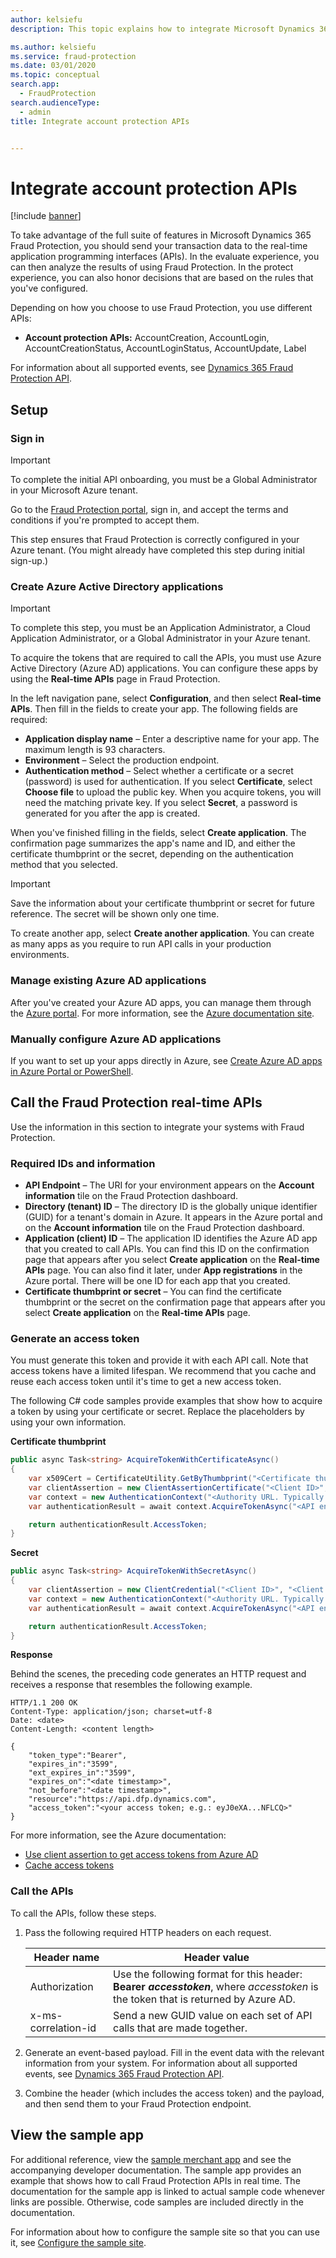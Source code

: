 ```yaml
---
author: kelsiefu
description: This topic explains how to integrate Microsoft Dynamics 365 Fraud Protection real-time application programming interfaces (APIs).

ms.author: kelsiefu 
ms.service: fraud-protection
ms.date: 03/01/2020
ms.topic: conceptual
search.app: 
  - FraudProtection
search.audienceType:
  - admin
title: Integrate account protection APIs


---
```


# Integrate account protection APIs

[!include [banner](includes/preview-banner.md)]

To take advantage of the full suite of features in Microsoft Dynamics 365 Fraud Protection, you should send your transaction data to the real-time application programming interfaces (APIs). In the evaluate experience, you can then analyze the results of using Fraud Protection. In the protect experience, you can also honor decisions that are based on the rules that you've configured.

Depending on how you choose to use Fraud Protection, you use different APIs:

- **Account protection APIs:** AccountCreation, AccountLogin, AccountCreationStatus, AccountLoginStatus, AccountUpdate, Label

For information about all supported events, see [Dynamics 365 Fraud Protection API](https://go.microsoft.com/fwlink/?linkid=2084942).

## Setup

### Sign in

> [!IMPORTANT]
> To complete the initial API onboarding, you must be a Global Administrator in your Microsoft Azure tenant.

Go to the [Fraud Protection portal](https://dfp.microsoft.com), sign in, and accept the terms and conditions if you're prompted to accept them.

This step ensures that Fraud Protection is correctly configured in your Azure tenant. (You might already have completed this step during initial sign-up.)

### Create Azure Active Directory applications

> [!IMPORTANT]
> To complete this step, you must be an Application Administrator, a Cloud Application Administrator, or a Global Administrator in your Azure tenant.

To acquire the tokens that are required to call the APIs, you must use Azure Active Directory (Azure AD) applications. You can configure these apps by using the **Real-time APIs** page in Fraud Protection.

In the left navigation pane, select **Configuration**, and then select **Real-time APIs**. Then fill in the fields to create your app. The following fields are required:

- **Application display name** – Enter a descriptive name for your app. The maximum length is 93 characters.
- **Environment** – Select the production endpoint.
- **Authentication method** – Select whether a certificate or a secret (password) is used for authentication. If you select **Certificate**, select **Choose file** to upload the public key. When you acquire tokens, you will need the matching private key. If you select **Secret**, a password is generated for you after the app is created.

When you've finished filling in the fields, select **Create application**. The confirmation page summarizes the app's name and ID, and either the certificate thumbprint or the secret, depending on the authentication method that you selected.

> [!IMPORTANT]
> Save the information about your certificate thumbprint or secret for future reference. The secret will be shown only one time.

To create another app, select **Create another application**. You can create as many apps as you require to run API calls in your production environments.

### Manage existing Azure AD applications

After you've created your Azure AD apps, you can manage them through the [Azure portal](https://portal.azure.com/#blade/Microsoft_AAD_IAM/ActiveDirectoryMenuBlade/RegisteredApps). For more information, see the [Azure documentation site](https://docs.microsoft.com/azure/active-directory/develop/active-directory-how-applications-are-added).

### Manually configure Azure AD applications

If you want to set up your apps directly in Azure, see [Create Azure AD apps in Azure Portal or PowerShell](azure-apps-portal-powershell.md).

## Call the Fraud Protection real-time APIs

Use the information in this section to integrate your systems with Fraud Protection.

### Required IDs and information

- **API Endpoint** – The URI for your environment appears on the **Account information** tile on the Fraud Protection dashboard.
- **Directory (tenant) ID** – The directory ID is the globally unique identifier (GUID) for a tenant's domain in Azure. It appears in the Azure portal and on the **Account information** tile on the Fraud Protection dashboard.
- **Application (client) ID** – The application ID identifies the Azure AD app that you created to call APIs. You can find this ID on the confirmation page that appears after you select **Create application** on the **Real-time APIs** page. You can also find it later, under **App registrations** in the Azure portal. There will be one ID for each app that you created.
- **Certificate thumbprint or secret** – You can find the certificate thumbprint or the secret on the confirmation page that appears after you select **Create application** on the **Real-time APIs** page.

### Generate an access token

You must generate this token and provide it with each API call. Note that access tokens have a limited lifespan. We recommend that you cache and reuse each access token until it's time to get a new access token.

The following C\# code samples provide examples that show how to acquire a token by using your certificate or secret. Replace the placeholders by using your own information.

**Certificate thumbprint**

```cs
public async Task<string> AcquireTokenWithCertificateAsync()
{
    var x509Cert = CertificateUtility.GetByThumbprint("<Certificate thumbprint>");
    var clientAssertion = new ClientAssertionCertificate("<Client ID>", x509Cert);
    var context = new AuthenticationContext("<Authority URL. Typically https://login.microsoftonline.com/[Directory_ID]>");
    var authenticationResult = await context.AcquireTokenAsync("<API endpoint>", clientAssertion);

    return authenticationResult.AccessToken;
}
```

**Secret**

```cs
public async Task<string> AcquireTokenWithSecretAsync()
{
    var clientAssertion = new ClientCredential("<Client ID>", "<Client secret>");
    var context = new AuthenticationContext("<Authority URL. Typically https://login.microsoftonline.com/[Directory_ID]>");
    var authenticationResult = await context.AcquireTokenAsync("<API endpoint>", clientAssertion);

    return authenticationResult.AccessToken;
}
```

**Response**

Behind the scenes, the preceding code generates an HTTP request and receives a response that resembles the following example.

```http
HTTP/1.1 200 OK
Content-Type: application/json; charset=utf-8
Date: <date>
Content-Length: <content length>

{
    "token_type":"Bearer",
    "expires_in":"3599",
    "ext_expires_in":"3599",
    "expires_on":"<date timestamp>",
    "not_before":"<date timestamp>",
    "resource":"https://api.dfp.dynamics.com",
    "access_token":"<your access token; e.g.: eyJ0eXA...NFLCQ>"
}
```

For more information, see the Azure documentation:

- [Use client assertion to get access tokens from Azure AD](https://docs.microsoft.com/azure/architecture/multitenant-identity/client-assertion)
- [Cache access tokens](https://docs.microsoft.com/azure/architecture/multitenant-identity/token-cache)

### Call the APIs

To call the APIs, follow these steps.

1. Pass the following required HTTP headers on each request.

    | Header name         | Header value |
    |---------------------|--------------|
    | Authorization       | Use the following format for this header: **Bearer *accesstoken***, where *accesstoken* is the token that is returned by Azure AD. |
    | x-ms-correlation-id | Send a new GUID value on each set of API calls that are made together. |

2. Generate an event-based payload. Fill in the event data with the relevant information from your system. For information about all supported events, see [Dynamics 365 Fraud Protection API](https://go.microsoft.com/fwlink/?linkid=2084942).
3. Combine the header (which includes the access token) and the payload, and then send them to your Fraud Protection endpoint.

## View the sample app

For additional reference, view the [sample merchant app](https://go.microsoft.com/fwlink/?linkid=2085137) and see the accompanying developer documentation. The sample app provides an example that shows how to call Fraud Protection APIs in real time. The documentation for the sample app is linked to actual sample code whenever links are possible. Otherwise, code samples are included directly in the documentation.

For information about how to configure the sample site so that you can use it, see [Configure the sample site](https://go.microsoft.com/fwlink/?linkid=2100635).
